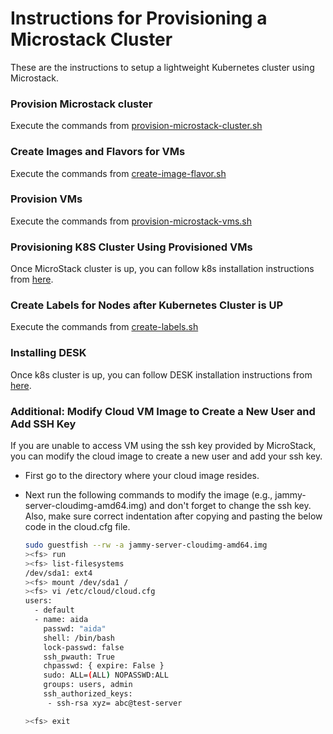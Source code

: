 # Instructions for Provisioning a Microstack Cluster
These are the instructions to setup a lightweight Kubernetes cluster using Microstack.

### Provision Microstack cluster
Execute the commands from [provision-microstack-cluster.sh](provision-microstack-cluster.sh)

### Create Images and Flavors for VMs
Execute the commands from [create-image-flavor.sh](create-image-flavor.sh)

### Provision VMs
Execute the commands from [provision-microstack-vms.sh](provision-microstack-vms.sh)

### Provisioning K8S Cluster Using Provisioned VMs
Once MicroStack cluster is up, you can follow k8s installation instructions from [here](../kubernetes/README.md).

### Create Labels for Nodes after Kubernetes Cluster is UP
Execute the commands from [create-labels.sh](create-labels.sh) 

### Installing DESK
Once k8s cluster is up, you can follow DESK installation instructions from [here](../README.md).


### Additional: Modify Cloud VM Image to Create a New User and Add SSH Key
If you are unable to access VM using the ssh key provided by MicroStack, you can modify the cloud image to create a new user and add your ssh key.

- First go to the directory where your cloud image resides.

- Next run the following commands to modify the image (e.g., jammy-server-cloudimg-amd64.img) and don't forget to change the ssh key. Also, make sure correct indentation after copying and pasting the below code in the cloud.cfg file.

    ```bash
    sudo guestfish --rw -a jammy-server-cloudimg-amd64.img
    ><fs> run
    ><fs> list-filesystems
    /dev/sda1: ext4
    ><fs> mount /dev/sda1 /
    ><fs> vi /etc/cloud/cloud.cfg
    users:
      - default
      - name: aida
        passwd: "aida"
        shell: /bin/bash
        lock-passwd: false
        ssh_pwauth: True
        chpasswd: { expire: False }
        sudo: ALL=(ALL) NOPASSWD:ALL
        groups: users, admin
        ssh_authorized_keys:
         - ssh-rsa xyz= abc@test-server
    
    ><fs> exit
    ```